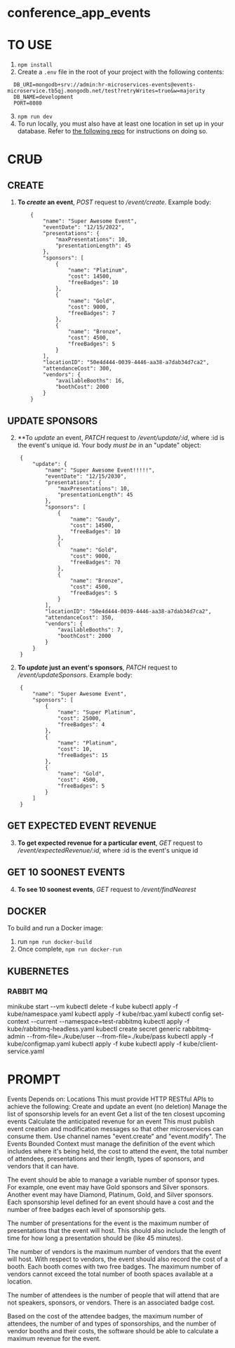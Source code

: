 # conference_app_events


# TO USE
1. ```npm install```
2. Create a ```.env``` file in the root of your project with the following contents:
```
  DB_URI=mongodb+srv://admin:hr-microservices-events@events-microservice.tb5qj.mongodb.net/test?retryWrites=true&w=majority
  DB_NAME=development
  PORT=8080
```

3. ```npm run dev```
4. To run locally, you must also have at least one location in set up in your database. Refer to [the following repo](https://github.com/elderbas/hr_ms_o_conference_locations) for instructions on doing so.


# CRU~~D~~

## CREATE
1. **To *create* an event**, *POST* request to */event/create*. Example body:

    ```
        {
            "name": "Super Awesome Event",
            "eventDate": "12/15/2022",
            "presentations": {
                "maxPresentations": 10,
                "presentationLength": 45
            },
            "sponsors": [
                {
                    "name": "Platinum",
                    "cost": 14500,
                    "freeBadges": 10
                },
                {
                    "name": "Gold",
                    "cost": 9000,
                    "freeBadges": 7
                },
                {
                    "name": "Bronze",
                    "cost": 4500,
                    "freeBadges": 5
                }
            ],
            "locationID": "50e4d444-0039-4446-aa38-a7dab34d7ca2",
            "attendanceCost": 300,
            "vendors": {
                "availableBooths": 16,
                "boothCost": 2000
            }
        }
    ```

## UPDATE SPONSORS
2. **To *update* an event, *PATCH* request to */event/update/:id*, where :id is the event's unique id. Your body *must be* in an "update" object:

```
    {
        "update": {
            "name": "Super Awesome Event!!!!!",
            "eventDate": "12/15/2030",
            "presentations": {
                "maxPresentations": 10,
                "presentationLength": 45
            },
            "sponsors": [
                {
                    "name": "Gaudy",
                    "cost": 14500,
                    "freeBadges": 10
                },
                {
                    "name": "Gold",
                    "cost": 9000,
                    "freeBadges": 70
                },
                {
                    "name": "Bronze",
                    "cost": 4500,
                    "freeBadges": 5
                }
            ],
            "locationID": "50e4d444-0039-4446-aa38-a7dab34d7ca2",
            "attendanceCost": 350,
            "vendors": {
                "availableBooths": 7,
                "boothCost": 2000
            }
        }
    }
```

2. **To *update* just an event's sponsors**, *PATCH* request to */event/updateSponsors*. Example body:

```
    {
        "name": "Super Awesome Event",
        "sponsors": [
            {
                "name": "Super Platinum",
                "cost": 25000,
                "freeBadges": 4
            },
            {
                "name": "Platinum",
                "cost": 10,
                "freeBadges": 15
            },
            {
                "name": "Gold",
                "cost": 4500,
                "freeBadges": 5
            }
        ]
    }
```

## GET EXPECTED EVENT REVENUE
3. **To get expected revenue for a particular event**, *GET* request to */event/expectedRevenue/:id*, where :id is the event's unique id

## GET 10 SOONEST EVENTS
4. **To see 10 soonest events**, *GET* request to */event/findNearest*


## DOCKER
To build and run a Docker image:
1. run ```npm run docker-build```
2. Once complete, ```npm run docker-run```


## KUBERNETES

### RABBIT MQ
minikube start --vm
kubectl delete -f kube
kubectl apply -f kube/namespace.yaml
kubectl apply -f kube/rbac.yaml
kubectl config set-context --current --namespace=test-rabbitmq
kubectl apply -f kube/rabbitmq-headless.yaml
kubectl create secret generic rabbitmq-admin --from-file=./kube/user --from-file=./kube/pass
kubectl apply -f kube/configmap.yaml
kubectl apply -f kube
kubectl apply -f kube/client-service.yaml


# PROMPT
Events
Depends on: Locations
This must provide HTTP RESTful APIs to achieve the following:
Create and update an event (no deletion)
Manage the list of sponsorship levels for an event
Get a list of the ten closest upcoming events
Calculate the anticipated revenue for an event
This must publish event creation and modification messages so that other microservices can consume them. Use channel names "event.create" and "event.modify".
The Events Bounded Context must manage the definition of the event which includes where it's being held, the cost to attend the event, the total number of attendees, presentations and their length, types of sponsors, and vendors that it can have.

The event should be able to manage a variable number of sponsor types. For example, one event may have Gold sponsors and Silver sponsors. Another event may have Diamond, Platinum, Gold, and Silver sponsors. Each sponsorship level defined for an event should have a cost and the number of free badges each level of sponsorship gets.

The number of presentations for the event is the maximum number of presentations that the event will host. This should also include the length of time for how long a presentation should be (like 45 minutes).

The number of vendors is the maximum number of vendors that the event will host. With respect to vendors, the event should also record the cost of a booth. Each booth comes with two free badges. The maximum number of vendors cannot exceed the total number of booth spaces available at a location.

The number of attendees is the number of people that will attend that are not speakers, sponsors, or vendors. There is an associated badge cost.

Based on the cost of the attendee badges, the maximum number of attendees, the number of and types of sponsorships, and the number of vendor booths and their costs, the software should be able to calculate a maximum revenue for the event.
